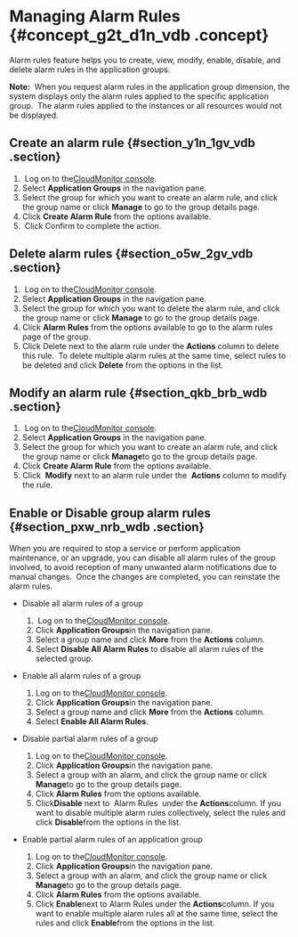 # Managing Alarm Rules {#concept_g2t_d1n_vdb .concept}

Alarm rules feature helps you to create, view, modify, enable, disable, and delete alarm rules in the application groups.

**Note:**  When you request alarm rules in the application group dimension, the system displays only the alarm rules applied to the specific application group.  The alarm rules applied to the instances or all resources would not be displayed.

## Create an alarm rule {#section_y1n_1gv_vdb .section}

1.   Log on to the[CloudMonitor console](https://cms.console.aliyun.com/#/groups/).
2.  Select **Application Groups** in the navigation pane.
3.  Select the group for which you want to create an alarm rule, and click the group name or click **Manage** to go to the group details page.
4.  Click **Create Alarm Rule** from the options available.
5.   Click Confirm to complete the action.

## Delete alarm rules {#section_o5w_2gv_vdb .section}

1.   Log on to the[CloudMonitor console](https://cms.console.aliyun.com/#/groups/).
2.  Select **Application Groups** in the navigation pane.
3.  Select the group for which you want to delete the alarm rule, and click the group name or click **Manage** to go to the group details page.
4.  Click **Alarm Rules** from the options available to go to the alarm rules page of the group.
5.  Click Delete next to the alarm rule under the **Actions** column to delete this rule.  To delete multiple alarm rules at the same time, select rules to be deleted and click **Delete** from the options in the list.

## Modify an alarm rule {#section_qkb_brb_wdb .section}

1.   Log on to the[CloudMonitor console](https://cms.console.aliyun.com/#/groups/).
2.  Select **Application Groups** in the navigation pane.
3.  Select the group for which you want to create an alarm rule, and click the group name or click **Manage**to go to the group details page.
4.  Click **Create Alarm Rule** from the options available.
5.  Click  **Modify** next to an alarm rule under the  **Actions** column to modify the rule.

## Enable or Disable group alarm rules {#section_pxw_nrb_wdb .section}

When you are required to stop a service or perform application maintenance, or an upgrade, you can disable all alarm rules of the group involved, to avoid reception of many unwanted alarm notifications due to manual changes.  Once the changes are completed, you can reinstate the alarm rules.

-   Disable all alarm rules of a group
    1.   Log on to the[CloudMonitor console](https://cms.console.aliyun.com/#/groups/).
    2.  Click **Application Groups**in the navigation pane.
    3.  Select a group name and click **More** from the **Actions** column.
    4.  Select **Disable All Alarm Rules** to disable all alarm rules of the selected group.

-   Enable all alarm rules of a group
    1.  Log on to the[CloudMonitor console](https://cms.console.aliyun.com/#/groups/).
    2.  Click **Application Groups**in the navigation pane.
    3.  Select a group name and click **More** from the **Actions** column.
    4.  Select **Enable All Alarm Rules**.
-   Disable partial alarm rules of a group
    1.  Log on to the[CloudMonitor console](https://cms.console.aliyun.com/#/groups/).
    2.  Click **Application Groups**in the navigation pane.
    3.  Select a group with an alarm, and click the group name or click **Manage**to go to the group details page.
    4.  Click **Alarm Rules** from the options available.
    5.  Click**Disable** next to  Alarm Rules  under the **Actions**column. If you want to disable multiple alarm rules collectively, select the rules and click **Disable**from the options in the list.
-   Enable partial alarm rules of an application group
    1.  Log on to the[CloudMonitor console](https://cms.console.aliyun.com/#/groups/).
    2.  Click **Application Groups**in the navigation pane.
    3.  Select a group with an alarm, and click the group name or click **Manage**to go to the group details page.
    4.  Click **Alarm Rules** from the options available.
    5.  Click **Enable**next to Alarm Rules under the **Actions**column. If you want to enable multiple alarm rules all at the same time, select the rules and click **Enable**from the options in the list.

